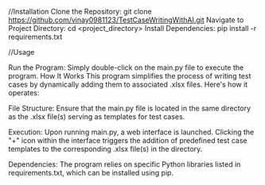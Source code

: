 //Installation
Clone the Repository:
git clone https://github.com/vinay0981123/TestCaseWritingWithAI.git
Navigate to Project Directory:
cd <project_directory>
Install Dependencies:
pip install -r requirements.txt

//Usage

Run the Program:
Simply double-click on the main.py file to execute the program.
How It Works
This program simplifies the process of writing test cases by dynamically adding them to associated .xlsx files. Here's how it operates:

File Structure:
Ensure that the main.py file is located in the same directory as the .xlsx file(s) serving as templates for test cases.

Execution:
Upon running main.py, a web interface is launched.
Clicking the "+" icon within the interface triggers the addition of predefined test case templates to the corresponding .xlsx file(s) in the directory.

Dependencies:
The program relies on specific Python libraries listed in requirements.txt, which can be installed using pip.
